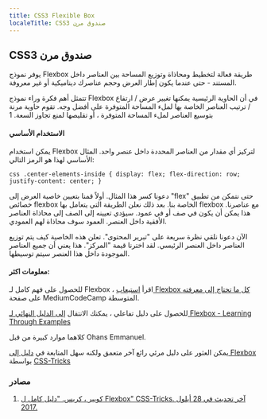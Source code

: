 ```yaml
---
title: CSS3 Flexible Box
localeTitle: CSS3 صندوق مرن
---
```

## CSS3 صندوق مرن

يوفر نموذج Flexbox طريقة فعالة لتخطيط ومحاذاة وتوزيع المساحة بين العناصر داخل المستند - حتى عندما يكون إطار العرض وحجم عناصرك ديناميكية أو غير معروفة.

تتمثل أهم فكرة وراء نموذج Flexbox في أن الحاوية الرئيسية يمكنها تغيير عرض / ارتفاع / ترتيب العناصر الخاصة بها لملء المساحة المتوفرة على أفضل وجه. تقوم حاوية مرنة بتوسيع العناصر لملء المساحة المتوفرة ، أو تقليصها لمنع تجاوز السعة. 1

#### الاستخدام الأساسي

يمكن استخدام Flexbox لتركيز أي مقدار من العناصر المحددة داخل عنصر واحد. المثال الأساسي لهذا هو الرمز التالي:

`css .center-elements-inside { display: flex; flex-direction: row; justify-content: center; }`

دعونا كسر هذا المثال. أولاً قمنا بتعيين خاصية العرض إلى "flex" حتى نتمكن من تطبيق خصائص flexbox الخاصة بنا. بعد ذلك نعلن الطريقة التي يتعامل بها flexbox مع عناصرنا. هذا يمكن أن يكون في صف أو في عمود. سيؤدي تعيينه إلى الصف إلى محاذاة العناصر الأفقية داخل العنصر. العمود سوف محاذاة لهم العمودي.

الآن دعونا نلقي نظرة سريعة على "تبرير المحتوى". تعلن هذه الخاصية كيف يتم توزيع العناصر داخل العنصر الرئيسي. لقد اخترنا قيمة "المركز". هذا يعني أن جميع العناصر الموجودة داخل هذا العنصر سيتم توسيطها.

#### معلومات اكثر:

للحصول على فهم كامل لـ Flexbox ، اقرأ [استيعاب Flexbox كل ما تحتاج إلى معرفته](https://medium.freecodecamp.org/understanding-flexbox-everything-you-need-to-know-b4013d4dc9af) على صفحة MediumCodeCamp المتوسطة.

للحصول على دليل تفاعلي ، يمكنك الانتقال [إلى الدليل النهائي لـ Flexbox - Learning Through Examples](https://medium.freecodecamp.org/the-ultimate-guide-to-flexbox-learning-through-examples-8c90248d4676)

كلاهما موارد كبيرة من قبل Ohans Emmanuel.

يمكن العثور على دليل مرئي رائع آخر متعمق ولكنه سهل المتابعة في [دليل إلى Flexbox](https://css-tricks.com/snippets/css/a-guide-to-flexbox/) بواسطة [CSS-Tricks](https://css-tricks.com)

### مصادر

1.  [كويير ، كريس. "دليل كامل ل Flexbox" CSS-Tricks. آخر تحديث في 28 أيلول 2017.](https://css-tricks.com/snippets/css/a-guide-to-flexbox/)